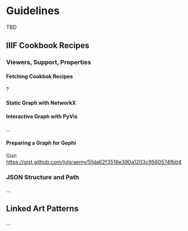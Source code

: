 # Guidelines

TBD

## IIIF Cookbook Recipes

### Viewers, Support, Properties

#### Fetching Cookbok Recipes

?

#### Static Graph with NetworkX

#### Interactive Graph with PyVis

...

#### Preparing a Graph for Gephi

Gist: https://gist.github.com/julsraemy/5fda62f3516e390a1203c9560574fbb4

### JSON Structure and Path

...

## Linked Art Patterns

...